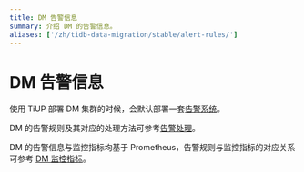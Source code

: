 ```yaml
---
title: DM 告警信息
summary: 介绍 DM 的告警信息。
aliases: ['/zh/tidb-data-migration/stable/alert-rules/']
---
```


# DM 告警信息

使用 TiUP 部署 DM 集群的时候，会默认部署一套[告警系统](migrate-data-using-dm.md#第-8-步监控任务与查看日志)。

DM 的告警规则及其对应的处理方法可参考[告警处理](dm-handle-alerts.md)。

DM 的告警信息与监控指标均基于 Prometheus，告警规则与监控指标的对应关系可参考 [DM 监控指标](monitor-a-dm-cluster.md)。

